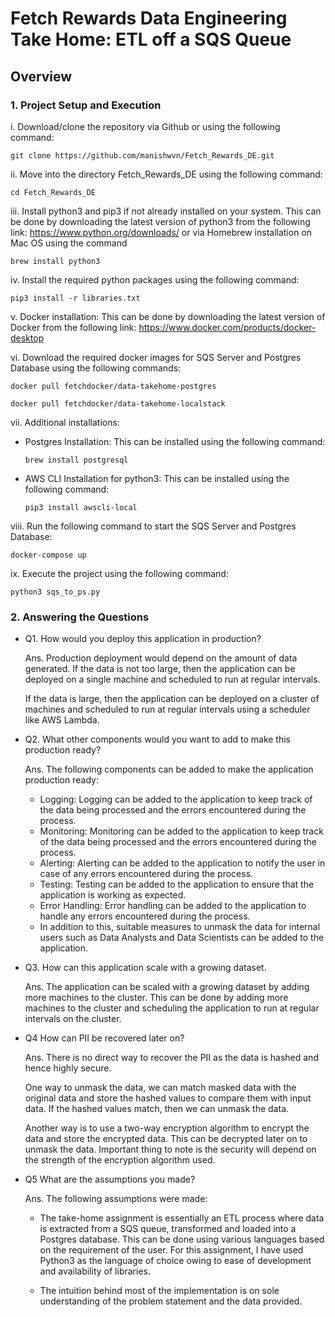 # Fetch Rewards Data Engineering Take Home: ETL off a SQS Queue

## Overview

### 1. Project Setup and Execution

i. Download/clone the repository via Github or using the following command:

```
git clone https://github.com/manishwvn/Fetch_Rewards_DE.git
```

ii. Move into the directory Fetch_Rewards_DE using the following command:

```
cd Fetch_Rewards_DE
```

iii. Install python3 and pip3 if not already installed on your system.
This can be done by downloading the latest version of python3 from the following link: https://www.python.org/downloads/ or via Homebrew installation on Mac OS using the command

    brew install python3

iv. Install the required python packages using the following command:

```
pip3 install -r libraries.txt
```

v. Docker installation:
This can be done by downloading the latest version of Docker from the following link: https://www.docker.com/products/docker-desktop

vi. Download the required docker images for SQS Server and Postgres Database using the following commands:

```
docker pull fetchdocker/data-takehome-postgres

docker pull fetchdocker/data-takehome-localstack
```

vii. Additional installations:

- Postgres Installation: This can be installed using the following command:

  ```
  brew install postgresql
  ```

- AWS CLI Installation for python3: This can be installed using the following command:

  ```
  pip3 install awscli-local
  ```

viii. Run the following command to start the SQS Server and Postgres Database:

```
docker-compose up
```

ix. Execute the project using the following command:

```
python3 sqs_to_ps.py
```

### 2. Answering the Questions

- Q1. How would you deploy this application in production?

  Ans. Production deployment would depend on the amount of data generated.
  If the data is not too large, then the application can be deployed on a single machine and scheduled to run at regular intervals.

  If the data is large, then the application can be deployed on a cluster of machines and scheduled to run at regular intervals using a scheduler like AWS Lambda.

- Q2. What other components would you want to add to make this production ready?

  Ans. The following components can be added to make the application production ready:

  - Logging: Logging can be added to the application to keep track of the data being processed and the errors encountered during the process.
  - Monitoring: Monitoring can be added to the application to keep track of the data being processed and the errors encountered during the process.
  - Alerting: Alerting can be added to the application to notify the user in case of any errors encountered during the process.
  - Testing: Testing can be added to the application to ensure that the application is working as expected.
  - Error Handling: Error handling can be added to the application to handle any errors encountered during the process.
  - In addition to this, suitable measures to unmask the data for internal users such as Data Analysts and Data Scientists can be added to the application.

- Q3. How can this application scale with a growing dataset.

  Ans. The application can be scaled with a growing dataset by adding more machines to the cluster. This can be done by adding more machines to the cluster and scheduling the application to run at regular intervals on the cluster.

- Q4 How can PII be recovered later on?

  Ans. There is no direct way to recover the PII as the data is hashed and hence highly secure.

  One way to unmask the data, we can match masked data with the original data and store the hashed values to compare them with input data. If the hashed values match, then we can unmask the data.

  Another way is to use a two-way encryption algorithm to encrypt the data and store the encrypted data. This can be decrypted later on to unmask the data.
  Important thing to note is the security will depend on the strength of the encryption algorithm used.

- Q5 What are the assumptions you made?

  Ans. The following assumptions were made:

  - The take-home assignment is essentially an ETL process where data is extracted from a SQS queue, transformed and loaded into a Postgres database.
    This can be done using various languages based on the requirement of the user. For this assignment, I have used Python3 as the language of choice owing to ease of development and availability of libraries.

  - The intuition behind most of the implementation is on sole understanding of the problem statement and the data provided.

